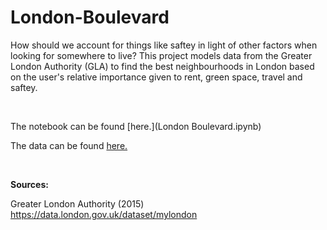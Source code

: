 # London-Boulevard

How should we account for things like saftey in light of other factors when looking for somewhere to live? This project models data from the Greater London Authority (GLA) to find the best neighbourhoods in London based on the user's relative importance given to rent, green space, travel and saftey.

<br/>

The notebook can be found [here.](London Boulevard.ipynb)

The data can be found [here.](https://github.com/jcarterlab/London-Boulevard/tree/main/Data)

<br/>

**Sources:**

Greater London Authority (2015) https://data.london.gov.uk/dataset/mylondon
